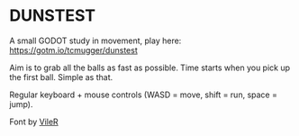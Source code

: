 # DUNSTEST

A small GODOT study in movement, play here: https://gotm.io/tcmugger/dunstest

Aim is to grab all the balls as fast as possible. Time starts when you pick up the first ball. Simple as that.

Regular keyboard + mouse controls (WASD = move, shift = run, space = jump).

Font by [VileR](https://int10h.org/oldschool-pc-fonts/)
